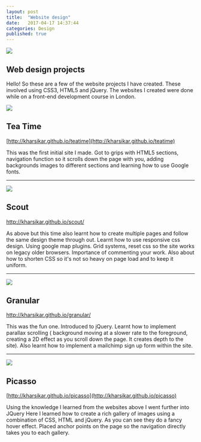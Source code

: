 ```yaml
---
layout: post
title:  "Website design"
date:   2017-04-17 14:37:44
categories: Design
published: true
---
```

<img src="{{ site.baseurl }}/images/embankment-wire-web-post.jpg" class="fit image">

## Web design projects

Hello! So these are a few of the website projects I have created. These involved using CSS3, HTML5 and jQuery. The websites I created were done while on a front-end development course in London. 

<img src="{{ site.baseurl }}/images/TeaTime.jpg" class="fit image">

## Tea Time
[http://kharsikar.github.io/teatime](http://kharsikar.github.io/teatime)

This was the first initial site I made. Got to grips with HTML5 sections, navigation function so it scrolls down the page with you, adding backgrounds images to different sections and learning how to use Google fonts. 
<hr>
<img src="{{ site.baseurl }}/images/Scout.jpg" class="fit image">

## Scout

<a href="http://kharsikar.github.io/scout/">http://kharsikar.github.io/scout/</a>

As above but this time also learnt how to create multiple pages and follow the same design theme through out. Learnt how to use responsive css design. Using google map plugins. Grid systems, reset css so the site works on legacy older browsers. Importance of commenting your work. Also about how to shorten CSS so it's not so heavy on page load and to keep it uniform.
<hr>
<img src="{{ site.baseurl }}/images/Granula.jpg" class="fit image">

## Granular

<a href="http://kharsikar.github.io/granular/">http://kharsikar.github.io/granular/</a>

This was the fun one. Introduced to jQuery. Learnt how to implement parallax scrolling ( background moving at a slower rate to the foreground, creating a 2D effect as you scroll down the page. It creates depth to the site). Also learnt how to implement a mailchimp sign up form within the site.
<hr>
<img src="{{ site.baseurl }}/images/Picasso.jpg" class="fit image">

## Picasso
[http://kharsikar.github.io/picasso](http://kharsikar.github.io/picasso)

Using the knowledge I learned from the websites above I went further into JQuery Here I learned how to create a rich gallery of images using a combination of CSS, HTML and jQuery. As you can see they do a fancy hover effect. Placed anchor points on the page so the navigation directly takes you to each gallery.






